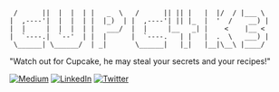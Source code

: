 ```
 /      ||  |  |  | |   _  \   /      || || |   |  |/  / |___ \  
|  ,----'|  |  |  | |  |_)  | |  ,----'| || |_  |  '  /    __) | 
|  |     |  |  |  | |   ___/  |  |     |__   _| |    <    |__ <  
|  `----.|  `--'  | |  |      |  `----.   | |   |  .  \   ___) | 
 \______| \______/  | _|       \______|   |_|   |__|\__\ |____/  
```

"Watch out for Cupcake, he may steal your secrets and your recipes!"

[![Medium](https://img.shields.io/badge/-Medium-%2312100E?style=for-the-badge&logo=medium&logoColor=white)](http://cupc4k3.com.br)
[![LinkedIn](https://img.shields.io/badge/-LinkedIn-%230077B5?style=for-the-badge&logo=linkedin&logoColor=white)](https://www.linkedin.com/in/danbarrox)
[![Twitter](https://img.shields.io/badge/-Twitter-%231DA1F2?style=for-the-badge&logo=twitter&logoColor=white)](https://twitter.com/cupc4k3d)
